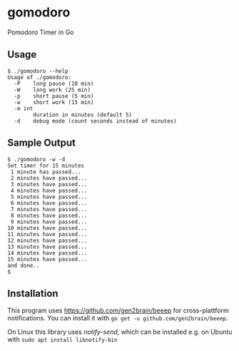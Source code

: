 # gomodoro
Pomodoro Timer in Go

## Usage

    $ ./gomodoro --help
    Usage of ./gomodoro:
      -P	long pause (10 min)
      -W	long work (25 min)
      -p	short pause (5 min)
      -w	short work (15 min)
      -m int
        	duration in minutes (default 5)
      -d	debug mode (count seconds instead of minutes)

## Sample Output

    $ ./gomodoro -w -d
    Set timer for 15 minutes
     1 minute has passed...
     2 minutes have passed...
     3 minutes have passed...
     4 minutes have passed...
     5 minutes have passed...
     6 minutes have passed...
     7 minutes have passed...
     8 minutes have passed...
     9 minutes have passed...
    10 minutes have passed...
    11 minutes have passed...
    12 minutes have passed...
    13 minutes have passed...
    14 minutes have passed...
    15 minutes have passed...
    and done..
    $

## Installation

This program uses https://github.com/gen2brain/beeep for cross-plattform notifications. You can install it with `go get -u github.com/gen2brain/beeep`.

On Linux this library uses _notify-send_, which can be installed e.g. on Ubuntu with `sudo apt install libnotify-bin`
